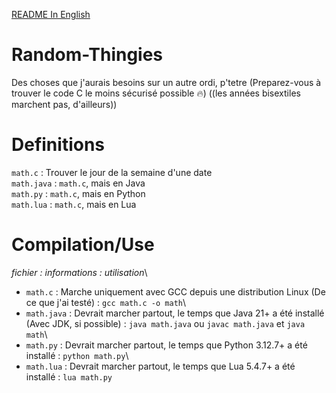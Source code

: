 [README In English](https://github.com/Unikamo/Random-Thingies/edit/main/README.md)

# Random-Thingies
Des choses que j'aurais besoins sur un autre ordi, p'tetre
(Preparez-vous à trouver le code C le moins sécurisé possible :fire:)
((les années bisextiles marchent pas, d'ailleurs))

# Definitions
`math.c` : Trouver le jour de la semaine d'une date\
`math.java` : `math.c`, mais en Java\
`math.py` : `math.c`, mais en Python\
`math.lua` : `math.c`, mais en Lua

# Compilation/Use
*fichier : informations : utilisation*\

+ `math.c` : Marche uniquement avec GCC depuis une distribution Linux (De ce que j'ai testé) : `gcc math.c -o math`\
+ `math.java` : Devrait marcher partout, le temps que Java 21+ a été installé (Avec JDK, si possible) : `java math.java` ou `javac math.java` et `java math`\
+ `math.py` : Devrait marcher partout, le temps que Python 3.12.7+ a été installé : `python math.py`\
+ `math.lua` : Devrait marcher partout, le temps que Lua 5.4.7+ a été installé : `lua math.py`

